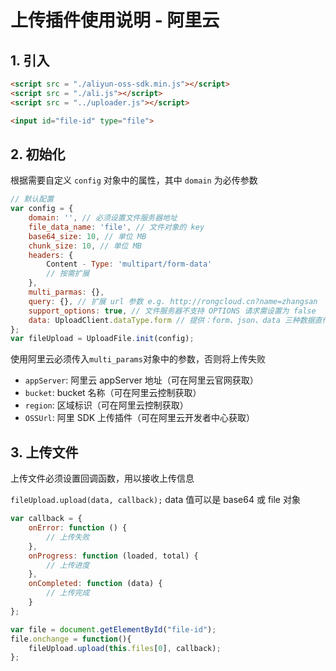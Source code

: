 # 上传插件使用说明 - 阿里云

## 1. 引入

```html
<script src = "./aliyun-oss-sdk.min.js"></script>
<script src = "./ali.js"></script>
<script src = "../uploader.js"></script>

<input id="file-id" type="file">
```

## 2. 初始化

根据需要自定义 `config` 对象中的属性，其中 `domain` 为必传参数

```js
// 默认配置
var config = {
    domain: '', // 必须设置文件服务器地址
    file_data_name: 'file', // 文件对象的 key 
    base64_size: 10, // 单位 MB 
    chunk_size: 10, // 单位 MB 
    headers: {
        Content - Type: 'multipart/form-data'
        // 按需扩展 
    },
    multi_parmas: {},
    query: {}, // 扩展 url 参数 e.g. http://rongcloud.cn?name=zhangsan 
    support_options: true, // 文件服务器不支持 OPTIONS 请求需设置为 false
    data: UploadClient.dataType.form // 提供：form、json、data 三种数据直传方式
};
var fileUpload = UploadFile.init(config);
```

使用阿里云必须传入`multi_params`对象中的参数，否则将上传失败

- `appServer`: 阿里云 appServer 地址（可在阿里云官网获取）
- `bucket`: bucket 名称（可在阿里云控制获取）
- `region`: 区域标识（可在阿里云控制获取）
- `OSSUrl`: 阿里 SDK 上传插件（可在阿里云开发者中心获取）

## 3. 上传文件

上传文件必须设置回调函数，用以接收上传信息

`fileUpload.upload(data, callback);`  data 值可以是 base64 或 file 对象

```js
var callback = {
    onError: function () { 
        // 上传失败
    },
    onProgress: function (loaded, total) {
        // 上传进度
    },
    onCompleted: function (data) { 
        // 上传完成
    } 
};

var file = document.getElementById("file-id");
file.onchange = function(){
    fileUpload.upload(this.files[0], callback);
};
```
